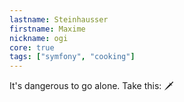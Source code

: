 ```yaml
---
lastname: Steinhausser
firstname: Maxime
nickname: ogi
core: true
tags: ["symfony", "cooking"]
---
```


It's dangerous to go alone. Take this: 🗡️
